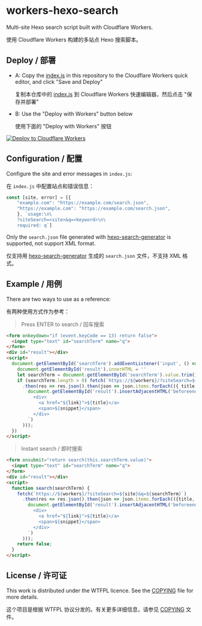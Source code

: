 # workers-hexo-search

Multi-site Hexo search script built with Cloudflare Workers.

使用 Cloudflare Workers 构建的多站点 Hexo 搜索脚本。

## Deploy / 部署

- A: Copy the [index.js](https://github.com/kwaa/workers-hexo-search/blob/master/index.js) in this repository to the Cloudflare Workers quick editor, and click "Save and Deploy"

    复制本仓库中的 [index.js](https://github.com/kwaa/workers-hexo-search/blob/master/index.js) 到 Cloudflare Workers 快速编辑器，然后点击 "保存并部署"

- B: Use the "Deploy with Workers" button below

    使用下面的 "Deploy with Workers" 按钮

[![Deploy to Cloudflare Workers](https://deploy.workers.cloudflare.com/button)](https://deploy.workers.cloudflare.com/?url=https://github.com/kwaa/workers-hexo-search)

## Configuration / 配置

Configure the site and error messages in ```index.js```:

在 ```index.js``` 中配置站点和错误信息：

```javascript
const [site, error] = [{
    "example.com": "https://example.com/search.json",
    "https://example.com": "https://example.com/search.json",
    }, `usage:\n\
    ?siteSearch=<site>&q=<keyword>\n\
    required: q`]
```

Only the ```search.json``` file generated with [hexo-search-generator](https://github.com/wzpan/hexo-generator-search) is supported, not support XML format.

仅支持用 [hexo-search-generator](https://github.com/wzpan/hexo-generator-search) 生成的 ```search.json``` 文件，不支持 XML 格式。

## Example / 用例

There are two ways to use as a reference:

有两种使用方式作为参考：

> Press ENTER to search / 回车搜索

```html
<form onkeydown="if (event.keyCode == 13) return false">
  <input type="text" id="searchTerm" name="q">
</form>
<div id="result"></div>
<script>
  document.getElementById('searchTerm').addEventListener('input', () => {
    document.getElementById('result').innerHTML = ''
    let searchTerm = document.getElementById('searchTerm').value.trim().toLowerCase();
    if (searchTerm.length > 0) fetch(`https://${workers}/?siteSearch=${site}&q=${searchTerm}`)
      .then(res => res.json().then(json => json.items.forEach(({ title, link, snippet }) =>
        document.getElementById('result').insertAdjacentHTML('beforeend', `
          <div>
            <a href="${link}">${title}</a>
            <span>${snippet}</span>
          </div>
        `)
      )));
  })
</script>
```

> Instant search / 即时搜索

```html
<form onsubmit="return search(this.searchTerm.value)">
  <input type="text" id="searchTerm" name="q">
</form>
<div id="result"></div>
<script>
  function search(searchTerm) {
    fetch(`https://${workers}/?siteSearch=${site}&q=${searchTerm}`)
      .then(res => res.json().then(json => json.items.forEach(({title, link, snippet}) =>
        document.getElementById('result').insertAdjacentHTML('beforeend', `
          <div>
            <a href="${link}">${title}</a>
            <span>${snippet}</span>
          </div>
        `)
      )));
    return false;
  }
</script>
```

## License / 许可证

This work is distributed under the WTFPL licence. See the [COPYING](https://github.com/kwaa/workers-hexo-search/blob/master/COPYING) file for more details.

这个项目是根据 WTFPL 协议分发的。有关更多详细信息，请参见 [COPYING](https://github.com/kwaa/workers-hexo-search/blob/master/COPYING) 文件。
